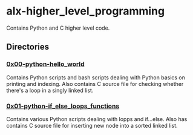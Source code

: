 # alx-higher_level_programming

  Contains Python and C higher level code.

## Directories

### [0x00-python-hello_world](./0x00-python-hello_world)

  Contains Python scripts and bash scripts dealing with Python basics on printing
  and indexing.
  Also contains C source file for checking whether there's a loop in a singly
  linked list.

### [0x01-python-if_else_loops_functions](./0x01-python-if_else_loops_functions)

  Contains various Python scripts dealing with lopps and if...else. Also has contains C
  source file for inserting new node into a sorted linked list.
  
